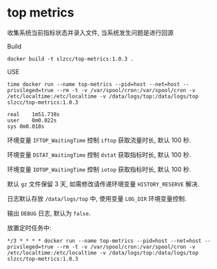 # top metrics

收集系统当前指标状态并录入文件, 当系统发生问题是进行回源

Build

```
docker build -t slzcc/top-metrics:1.0.3 .
```

USE

```
time docker run --name top-metrics --pid=host --net=host --privileged=true --rm -t -v /var/spool/cron:/var/spool/cron -v /etc/localtime:/etc/localtime -v /data/logs/top:/data/logs/top slzcc/top-metrics:1.0.3

real	1m51.738s
user	0m0.022s
sys	0m0.018s
```

环境变量 `IFTOP_WaitingTime` 控制 `iftop` 获取流量时长, 默认 100 秒.

环境变量 `DSTAT_WaitingTime` 控制 `dstat` 获取指标时长, 默认 100 秒.

环境变量 `IOTOP_WaitingTime` 控制 `iotop` 获取指标时长, 默认 100 秒.

默认 `gz` 文件保留 3 天, 如需修改请传递环境变量 `HISTORY_RESERVE` 解决.

日志默认存放 `/data/logs/top` 中, 使用变量 `LOG_DIR` 环境变量控制.

输出 `DEBUG` 日志, 默认为 `false`.

放置定时任务中:

```
*/3 * * * * docker run --name top-metrics --pid=host --net=host --privileged=true --rm -t -v /var/spool/cron:/var/spool/cron -v /etc/localtime:/etc/localtime -v /data/logs/top:/data/logs/top slzcc/top-metrics:1.0.3
```
